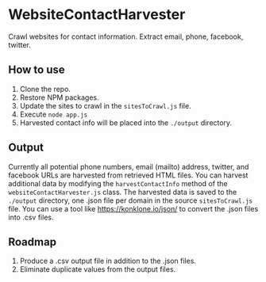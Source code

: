 # WebsiteContactHarvester
Crawl websites for contact information. Extract email, phone, facebook, twitter.

## How to use
  1. Clone the repo.
  1. Restore NPM packages.
  1. Update the sites to crawl in the `sitesToCrawl.js` file.
  1. Execute `node app.js`
  1. Harvested contact info will be placed into the `./output` directory.
  
## Output
Currently all potential phone numbers, email (mailto) address, twitter, and facebook URLs are harvested from retrieved HTML files.
You can harvest additional data by modifying the `harvestContactInfo` method of the `websiteContactHarvester.js` class.
The harvested data is saved to the `./output` directory, one .json file per domain in the source `sitesToCrawl.js` file.
You can use a tool like https://konklone.io/json/ to convert the .json files into .csv files.

## Roadmap
  1. Produce a .csv output file in addition to the .json files.
  1. Eliminate duplicate values from the output files.
